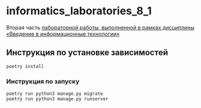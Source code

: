 # informatics_laboratories_8_1

Вторая часть [лабораторной работы, выполненной в рамках дисциплины «Введение в информационные технологии»](https://github.com/PatriotRossii/informatics_laboratories_8)

## Инструкция по установке зависимостей

```shell
poetry install
```

### Инструкция по запуску

```shell
poetry run python3 manage.py migrate
poetry run python3 manage.py runserver
```
